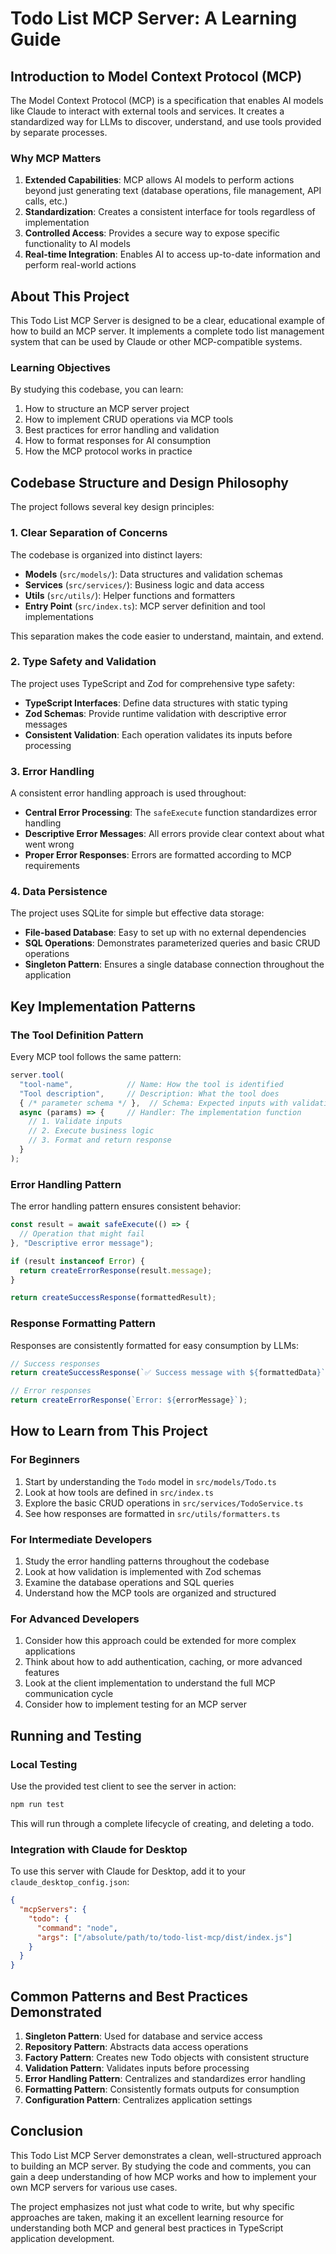 # Todo List MCP Server: A Learning Guide

## Introduction to Model Context Protocol (MCP)

The Model Context Protocol (MCP) is a specification that enables AI models like Claude to interact with external tools and services. It creates a standardized way for LLMs to discover, understand, and use tools provided by separate processes.

### Why MCP Matters

1. **Extended Capabilities**: MCP allows AI models to perform actions beyond just generating text (database operations, file management, API calls, etc.)
2. **Standardization**: Creates a consistent interface for tools regardless of implementation
3. **Controlled Access**: Provides a secure way to expose specific functionality to AI models
4. **Real-time Integration**: Enables AI to access up-to-date information and perform real-world actions

## About This Project

This Todo List MCP Server is designed to be a clear, educational example of how to build an MCP server. It implements a complete todo list management system that can be used by Claude or other MCP-compatible systems.

### Learning Objectives

By studying this codebase, you can learn:

1. How to structure an MCP server project
2. How to implement CRUD operations via MCP tools
3. Best practices for error handling and validation
4. How to format responses for AI consumption
5. How the MCP protocol works in practice

## Codebase Structure and Design Philosophy

The project follows several key design principles:

### 1. Clear Separation of Concerns

The codebase is organized into distinct layers:

- **Models** (`src/models/`): Data structures and validation schemas
- **Services** (`src/services/`): Business logic and data access
- **Utils** (`src/utils/`): Helper functions and formatters
- **Entry Point** (`src/index.ts`): MCP server definition and tool implementations

This separation makes the code easier to understand, maintain, and extend.

### 2. Type Safety and Validation

The project uses TypeScript and Zod for comprehensive type safety:

- **TypeScript Interfaces**: Define data structures with static typing
- **Zod Schemas**: Provide runtime validation with descriptive error messages
- **Consistent Validation**: Each operation validates its inputs before processing

### 3. Error Handling

A consistent error handling approach is used throughout:

- **Central Error Processing**: The `safeExecute` function standardizes error handling
- **Descriptive Error Messages**: All errors provide clear context about what went wrong
- **Proper Error Responses**: Errors are formatted according to MCP requirements

### 4. Data Persistence

The project uses SQLite for simple but effective data storage:

- **File-based Database**: Easy to set up with no external dependencies
- **SQL Operations**: Demonstrates parameterized queries and basic CRUD operations
- **Singleton Pattern**: Ensures a single database connection throughout the application

## Key Implementation Patterns

### The Tool Definition Pattern

Every MCP tool follows the same pattern:

```typescript
server.tool(
  "tool-name",            // Name: How the tool is identified
  "Tool description",     // Description: What the tool does
  { /* parameter schema */ },  // Schema: Expected inputs with validation
  async (params) => {     // Handler: The implementation function
    // 1. Validate inputs
    // 2. Execute business logic
    // 3. Format and return response
  }
);
```

### Error Handling Pattern

The error handling pattern ensures consistent behavior:

```typescript
const result = await safeExecute(() => {
  // Operation that might fail
}, "Descriptive error message");

if (result instanceof Error) {
  return createErrorResponse(result.message);
}

return createSuccessResponse(formattedResult);
```

### Response Formatting Pattern

Responses are consistently formatted for easy consumption by LLMs:

```typescript
// Success responses
return createSuccessResponse(`✅ Success message with ${formattedData}`);

// Error responses
return createErrorResponse(`Error: ${errorMessage}`);
```

## How to Learn from This Project

### For Beginners

1. Start by understanding the `Todo` model in `src/models/Todo.ts`
2. Look at how tools are defined in `src/index.ts`
3. Explore the basic CRUD operations in `src/services/TodoService.ts`
4. See how responses are formatted in `src/utils/formatters.ts`

### For Intermediate Developers

1. Study the error handling patterns throughout the codebase
2. Look at how validation is implemented with Zod schemas
3. Examine the database operations and SQL queries
4. Understand how the MCP tools are organized and structured

### For Advanced Developers

1. Consider how this approach could be extended for more complex applications
2. Think about how to add authentication, caching, or more advanced features
3. Look at the client implementation to understand the full MCP communication cycle
4. Consider how to implement testing for an MCP server

## Running and Testing

### Local Testing

Use the provided test client to see the server in action:

```bash
npm run test
```

This will run through a complete lifecycle of creating, and deleting a todo.

### Integration with Claude for Desktop

To use this server with Claude for Desktop, add it to your `claude_desktop_config.json`:

```json
{
  "mcpServers": {
    "todo": {
      "command": "node",
      "args": ["/absolute/path/to/todo-list-mcp/dist/index.js"]
    }
  }
}
```

## Common Patterns and Best Practices Demonstrated

1. **Singleton Pattern**: Used for database and service access
2. **Repository Pattern**: Abstracts data access operations
3. **Factory Pattern**: Creates new Todo objects with consistent structure
4. **Validation Pattern**: Validates inputs before processing
5. **Error Handling Pattern**: Centralizes and standardizes error handling
6. **Formatting Pattern**: Consistently formats outputs for consumption
7. **Configuration Pattern**: Centralizes application settings

## Conclusion

This Todo List MCP Server demonstrates a clean, well-structured approach to building an MCP server. By studying the code and comments, you can gain a deep understanding of how MCP works and how to implement your own MCP servers for various use cases.

The project emphasizes not just what code to write, but why specific approaches are taken, making it an excellent learning resource for understanding both MCP and general best practices in TypeScript application development. 